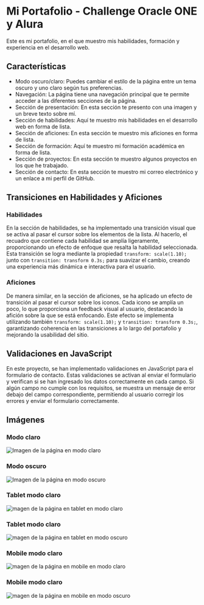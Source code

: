 # Mi Portafolio - Challenge Oracle ONE y Alura

Este es mi portafolio, en el que muestro mis habilidades, formación y experiencia en el desarrollo web.

## Características

* Modo oscuro/claro: Puedes cambiar el estilo de la página entre un tema oscuro y uno claro según tus preferencias.
* Navegación: La página tiene una navegación principal que te permite acceder a las diferentes secciones de la página.
* Sección de presentación: En esta sección te presento con una imagen y un breve texto sobre mí.
* Sección de habilidades: Aquí te muestro mis habilidades en el desarrollo web en forma de lista.
* Sección de aficiones: En esta sección te muestro mis aficiones en forma de lista.
* Sección de formación: Aquí te muestro mi formación académica en forma de lista.
* Sección de proyectos: En esta sección te muestro algunos proyectos en los que he trabajado.
* Sección de contacto: En esta sección te muestro mi correo electrónico y un enlace a mi perfil de GitHub.

## Transiciones en Habilidades y Aficiones

### Habilidades
En la sección de habilidades, se ha implementado una transición visual que se activa al pasar el cursor sobre los elementos de la lista. Al hacerlo, el recuadro que contiene cada habilidad se amplía ligeramente, proporcionando un efecto de enfoque que resalta la habilidad seleccionada. Esta transición se logra mediante la propiedad `transform: scale(1.10);` junto con `transition: transform 0.3s;` para suavizar el cambio, creando una experiencia más dinámica e interactiva para el usuario.

### Aficiones
De manera similar, en la sección de aficiones, se ha aplicado un efecto de transición al pasar el cursor sobre los iconos. Cada icono se amplía un poco, lo que proporciona un feedback visual al usuario, destacando la afición sobre la que se está enfocando. Este efecto se implementa utilizando también `transform: scale(1.10);` y `transition: transform 0.3s;`, garantizando coherencia en las transiciones a lo largo del portafolio y mejorando la usabilidad del sitio.

## Validaciones en JavaScript

En este proyecto, se han implementado validaciones en JavaScript para el formulario de contacto. Estas validaciones se activan al enviar el formulario y verifican si se han ingresado los datos correctamente en cada campo. Si algún campo no cumple con los requisitos, se muestra un mensaje de error debajo del campo correspondiente, permitiendo al usuario corregir los errores y enviar el formulario correctamente.


## Imágenes

### Modo claro
![Imagen de la página en modo claro](assets/modo-claro.png)

### Modo oscuro
![Imagen de la página en modo oscuro](assets/modo-oscuro.png)

### Tablet modo claro
![magen de la página en tablet en modo claro](assets/tablet-modo-claro.png)

### Tablet modo claro
![magen de la página en tablet en modo oscuro](assets/tablet-modo-oscuro.png)

### Mobile modo claro
![magen de la página en mobile en modo claro](assets/mobile-modo-claro.png)

### Mobile modo claro
![magen de la página en mobile en modo oscuro](assets/mobile-modo-oscuro.png)